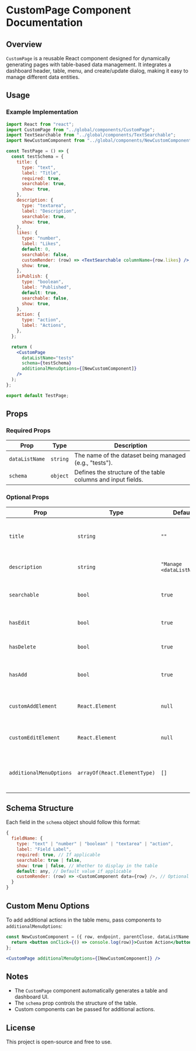 # CustomPage Component Documentation

## Overview
`CustomPage` is a reusable React component designed for dynamically generating pages with table-based data management. It integrates a dashboard header, table, menu, and create/update dialog, making it easy to manage different data entities.

## Usage
### Example Implementation
```jsx
import React from "react";
import CustomPage from "../global/components/CustomPage";
import TextSearchable from "../global/components/TextSearchable";
import NewCustomComponent from "../global/components/NewCustomComponent";

const TestPage = () => {
  const testSchema = {
    title: {
      type: "text",
      label: "Title",
      required: true,
      searchable: true,
      show: true,
    },
    description: {
      type: "textarea",
      label: "Description",
      searchable: true,
      show: true,
    },
    likes: {
      type: "number",
      label: "Likes",
      default: 0,
      searchable: false,
      customRender: (row) => <TextSearchable columnName={row.likes} />,
      show: true,
    },
    isPublish: {
      type: "boolean",
      label: "Published",
      default: true,
      searchable: false,
      show: true,
    },
    action: {
      type: "action",
      label: "Actions",
    },
  };

  return (
    <CustomPage
      dataListName="tests"
      schema={testSchema}
      additionalMenuOptions={[NewCustomComponent]}
    />
  );
};

export default TestPage;
```

## Props
### Required Props
| Prop | Type | Description |
|------|------|-------------|
| `dataListName` | `string` | The name of the dataset being managed (e.g., "tests"). |
| `schema` | `object` | Defines the structure of the table columns and input fields. |

### Optional Props
| Prop | Type | Default | Description |
|------|------|---------|-------------|
| `title` | `string` | `""` | Custom page title. Defaults to `dataListName` capitalized. |
| `description` | `string` | `"Manage <dataListName>"` | Custom page description. |
| `searchable` | `bool` | `true` | Enables search functionality in the table. |
| `hasEdit` | `bool` | `true` | Allows editing of table rows. |
| `hasDelete` | `bool` | `true` | Enables delete functionality. |
| `hasAdd` | `bool` | `true` | Shows the add new record button. |
| `customAddElement` | `React.Element` | `null` | Custom component for adding records. |
| `customEditElement` | `React.Element` | `null` | Custom component for editing records. |
| `additionalMenuOptions` | `arrayOf(React.ElementType)` | `[]` | Additional menu options that render as components. |

## Schema Structure
Each field in the `schema` object should follow this format:
```js
{
  fieldName: {
    type: "text" | "number" | "boolean" | "textarea" | "action",
    label: "Field Label",
    required: true, // If applicable
    searchable: true | false,
    show: true | false, // Whether to display in the table
    default: any, // Default value if applicable
    customRender: (row) => <CustomComponent data={row} />, // Optional custom rendering
  }
}
```

## Custom Menu Options
To add additional actions in the table menu, pass components to `additionalMenuOptions`:
```jsx
const NewCustomComponent = ({ row, endpoint, parentClose, dataListName }) => {
  return <button onClick={() => console.log(row)}>Custom Action</button>;
};

<CustomPage additionalMenuOptions={[NewCustomComponent]} />
```

## Notes
- The `CustomPage` component automatically generates a table and dashboard UI.
- The `schema` prop controls the structure of the table.
- Custom components can be passed for additional actions.

## License
This project is open-source and free to use.


